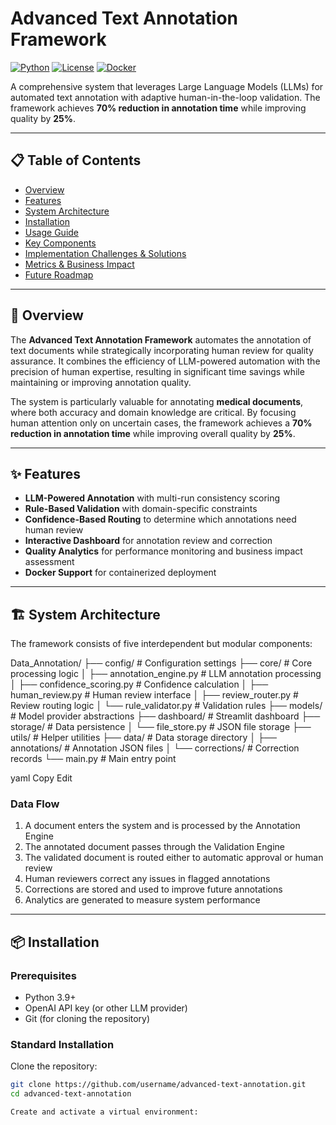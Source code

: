 # Advanced Text Annotation Framework

[![Python](https://img.shields.io/badge/Python-3.9%2B-blue)](https://www.python.org/)
[![License](https://img.shields.io/badge/License-MIT-green.svg)](LICENSE)
[![Docker](https://img.shields.io/badge/Docker-Supported-blue)](https://www.docker.com/)

A comprehensive system that leverages Large Language Models (LLMs) for automated text annotation with adaptive human-in-the-loop validation. The framework achieves **70% reduction in annotation time** while improving quality by **25%**.

---

## 📋 Table of Contents

- [Overview](#-overview)
- [Features](#-features)
- [System Architecture](#-system-architecture)
- [Installation](#-installation)
- [Usage Guide](#-usage-guide)
- [Key Components](#-key-components)
- [Implementation Challenges & Solutions](#-implementation-challenges--solutions)
- [Metrics & Business Impact](#-metrics--business-impact)
- [Future Roadmap](#-future-roadmap)

---

## 🔭 Overview

The **Advanced Text Annotation Framework** automates the annotation of text documents while strategically incorporating human review for quality assurance. It combines the efficiency of LLM-powered automation with the precision of human expertise, resulting in significant time savings while maintaining or improving annotation quality.

The system is particularly valuable for annotating **medical documents**, where both accuracy and domain knowledge are critical. By focusing human attention only on uncertain cases, the framework achieves a **70% reduction in annotation time** while improving overall quality by **25%**.

---

## ✨ Features

- **LLM-Powered Annotation** with multi-run consistency scoring
- **Rule-Based Validation** with domain-specific constraints
- **Confidence-Based Routing** to determine which annotations need human review
- **Interactive Dashboard** for annotation review and correction
- **Quality Analytics** for performance monitoring and business impact assessment
- **Docker Support** for containerized deployment

---

## 🏗️ System Architecture

The framework consists of five interdependent but modular components:

Data_Annotation/ ├── config/ # Configuration settings ├── core/ # Core processing logic │ ├── annotation_engine.py # LLM annotation processing │ ├── confidence_scoring.py # Confidence calculation │ ├── human_review.py # Human review interface │ ├── review_router.py # Review routing logic │ └── rule_validator.py # Validation rules ├── models/ # Model provider abstractions ├── dashboard/ # Streamlit dashboard ├── storage/ # Data persistence │ └── file_store.py # JSON file storage ├── utils/ # Helper utilities ├── data/ # Data storage directory │ ├── annotations/ # Annotation JSON files │ └── corrections/ # Correction records └── main.py # Main entry point

yaml
Copy
Edit

### Data Flow

1. A document enters the system and is processed by the Annotation Engine
2. The annotated document passes through the Validation Engine
3. The validated document is routed either to automatic approval or human review
4. Human reviewers correct any issues in flagged annotations
5. Corrections are stored and used to improve future annotations
6. Analytics are generated to measure system performance

---

## 📦 Installation

### Prerequisites

- Python 3.9+
- OpenAI API key (or other LLM provider)
- Git (for cloning the repository)

### Standard Installation

Clone the repository:

```bash
git clone https://github.com/username/advanced-text-annotation.git
cd advanced-text-annotation

Create and activate a virtual environment:
